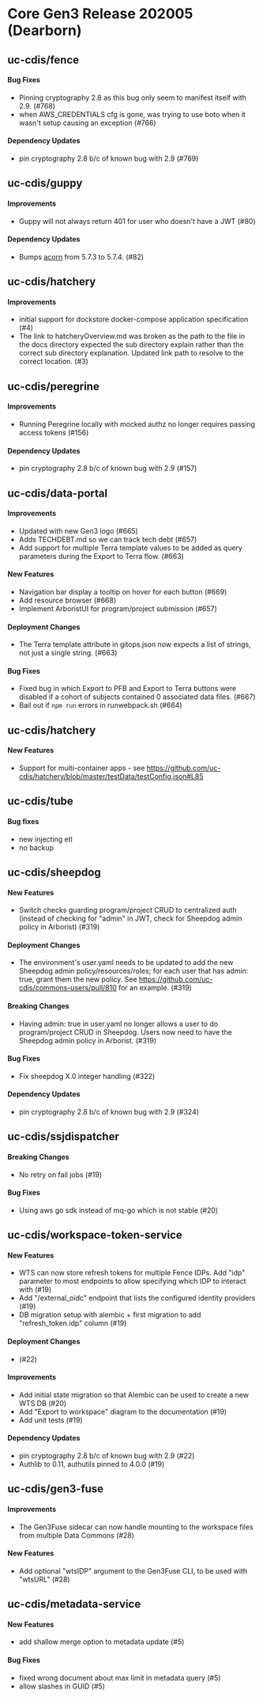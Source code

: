 # Core Gen3 Release 202005 (Dearborn)

## uc-cdis/fence

#### Bug Fixes
  - Pinning cryptography 2.8 as this bug only seem to manifest itself with 2.9. 
    (#768)
  - when AWS_CREDENTIALS cfg is gone, was trying to use boto when it wasn't 
    setup causing an exception (#766)

#### Dependency Updates
  - pin cryptography 2.8 b/c of known bug with 2.9 (#769)

## uc-cdis/guppy

#### Improvements
  - Guppy will not always return 401 for user who doesn't have a JWT (#80)

#### Dependency Updates
  - Bumps [acorn](https://github.com/acornjs/acorn) from 5.7.3 to 5.7.4. (#82)

## uc-cdis/hatchery

#### Improvements
  - initial support for dockstore docker-compose application specification (#4)
  - The link to hatcheryOverview.md was broken as the path to the file in the 
    docs directory expected the sub directory explain rather than the correct 
    sub directory explanation. Updated link path to resolve to the correct 
    location. (#3)

## uc-cdis/peregrine

#### Improvements
  - Running Peregrine locally with mocked authz no longer requires passing 
    access tokens (#156)

#### Dependency Updates
  - pin cryptography 2.8 b/c of known bug with 2.9 (#157)

## uc-cdis/data-portal

#### Improvements
  - Updated with new Gen3 logo (#665)
  - Adds TECHDEBT.md so we can track tech debt (#657)
  - Add support for multiple Terra template values to be added as query 
    parameters during the Export to Terra flow. (#663)

#### New Features
  - Navigation bar display a tooltip on hover for each button (#669)
  - Add resource browser (#668)
  - Implement ArboristUI for program/project submission (#657)

#### Deployment Changes
  - The Terra template attribute in gitops.json now expects a list of strings, 
    not just a single string. (#663)

#### Bug Fixes
  - Fixed bug in which Export to PFB and Export to Terra buttons were disabled 
    if a cohort of subjects contained 0 associated data files. (#667)
  - Bail out if `npm run` errors in runwebpack.sh (#664)

## uc-cdis/hatchery

#### New Features
  - Support for multi-container apps - see https://github.com/uc-cdis/hatchery/blob/master/testData/testConfig.json#L85

## uc-cdis/tube

#### Bug fixes
  - new injecting etl
  - no backup    

## uc-cdis/sheepdog

#### New Features
  - Switch checks guarding program/project CRUD to centralized auth (instead of 
    checking for "admin" in JWT, check for Sheepdog admin policy in Arborist) 
    (#319)

#### Deployment Changes
  - The environment's user.yaml needs to be updated to add the new Sheepdog 
    admin policy/resources/roles; for each user that has admin: true, grant 
    them the new policy. See https://github.com/uc-cdis/commons-users/pull/810 
    for an example. (#319)

#### Breaking Changes
  - Having admin: true in user.yaml no longer allows a user to do 
    program/project CRUD in Sheepdog. Users now need to have the Sheepdog admin 
    policy in Arborist. (#319)

#### Bug Fixes
  - Fix sheepdog X.0 integer handling (#322)

#### Dependency Updates
  - pin cryptography 2.8 b/c of known bug with 2.9 (#324)

## uc-cdis/ssjdispatcher

#### Breaking Changes
  - No retry on fail jobs (#19)

#### Bug Fixes
  - Using aws go sdk instead of mq-go which is not stable (#20)

## uc-cdis/workspace-token-service

#### New Features
  - WTS can now store refresh tokens for multiple Fence IDPs. Add "idp" 
    parameter to most endpoints to allow specifying which IDP to interact with 
    (#19)
  - Add "/external_oidc" endpoint that lists the configured identity providers 
    (#19)
  - DB migration setup with alembic + first migration to add 
    "refresh_token.idp" column (#19)

#### Deployment Changes
  - <!-- This section should only contain important things devops should know 
    when updating service versions. --> (#22)

#### Improvements
  - Add initial state migration so that Alembic can be used to create a new WTS 
    DB (#20)
  - Add "Export to workspace" diagram to the documentation (#19)
  - Add unit tests (#19)

#### Dependency Updates
  - pin cryptography 2.8 b/c of known bug with 2.9 (#22)
  - Authlib to 0.11, authutils pinned to 4.0.0 (#19)

## uc-cdis/gen3-fuse

#### Improvements
  - The Gen3Fuse sidecar can now handle mounting to the workspace files from 
    multiple Data Commons (#28)

#### New Features
  - Add optional "wtsIDP" argument to the Gen3Fuse CLI, to be used with 
    "wtsURL" (#28)

## uc-cdis/metadata-service

#### New Features
  - add shallow merge option to metadata update (#5)

#### Bug Fixes
  - fixed wrong document about max limit in metadata query (#5)
  - allow slashes in GUID (#5)

